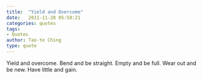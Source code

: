 ```yaml
---
title:  "Yield and Overcome"
date:   2011-11-28 05:58:21
categories: quotes
tags:
- Quotes
author: Tao-te Ching
type: quote
---
```


Yield and overcome. Bend and be straight. Empty and be full. Wear out and be new. Have little and gain.